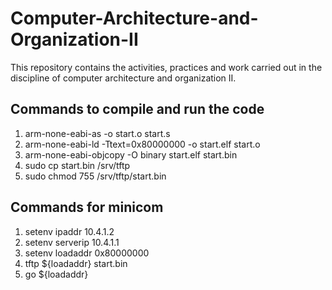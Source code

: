 # Computer-Architecture-and-Organization-II

This repository contains the activities, practices and work carried out in the discipline of computer architecture and organization II.

## Commands to compile and run the code
1. arm-none-eabi-as -o start.o start.s
2. arm-none-eabi-ld -Ttext=0x80000000 -o start.elf start.o
3. arm-none-eabi-objcopy -O binary start.elf start.bin
4. sudo cp start.bin /srv/tftp
5. sudo chmod 755 /srv/tftp/start.bin

## Commands for minicom
1. setenv ipaddr 10.4.1.2
2. setenv serverip 10.4.1.1
3. setenv loadaddr 0x80000000
4. tftp ${loadaddr} start.bin
5. go ${loadaddr}
